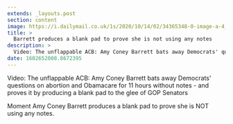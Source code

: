 ```yaml
--- 
extends: _layouts.post 
section: content 
image: https://i.dailymail.co.uk/1s/2020/10/14/02/34365348-0-image-a-4_1602640258959.jpg 
title: > 
  Barrett produces a blank pad to prove she is not using any notes 
description: > 
  Video: The unflappable ACB: Amy Coney Barrett bats away Democrats' questions on abortion and Obamacare for 11 hours without notes - and proves it by producing a blank pad to the glee of GOP SenatorsMoment Amy Coney Barrett produces a blank pad to prove she is NOT using any notes. 
date: 1602652008.8672395 
--- 
```

Video: The unflappable ACB: Amy Coney Barrett bats away Democrats' questions on abortion and Obamacare for 11 hours without notes - and proves it by producing a blank pad to the glee of GOP Senators

Moment Amy Coney Barrett produces a blank pad to prove she is NOT using any notes.